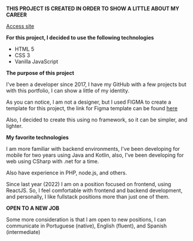 **THIS PROJECT IS CREATED IN ORDER TO SHOW A LITTLE ABOUT MY CAREER**

[Access site](https://csantos31.github.io/portifolio/)

**For this project, I decided to use the following technologies**
- HTML 5
- CSS 3
- Vanilla JavaScript

**The purpose of this project**

I've been a developer since 2017, I have my GitHub with a few projects but with this portfolio, I can show a little of my identity. 

As you can notice, I am not a designer, but I used FIGMA to create a template for this project, the link for Figma template can be found [here](https://www.figma.com/file/95sbqPe2t1avhMr8xfS3oy/my.portifolio?type=design&node-id=0%3A1&mode=design&t=3PxUROn6fi9OE60c-1)

Also, I decided to create this using no framework, so it can be simpler, and lighter. 

**My favorite technologies**

I am more familiar with backend environments, I've been developing for mobile for two years using Java and Kotlin, also, I've been developing for web using CSharp with .net for a time.

Also have experience in PHP, node.js, and others.

Since last year (2022) I am on a position focused on frontend, using ReactJS. So, I feel comfortable with frontend  and backend development, and personally, I like fullstack positions more than just one of them. 

**OPEN TO A NEW JOB**

Some more consideration is that I am open to new positions, I can communicate in Portuguese (native), English (fluent), and Spanish (intermediate)
